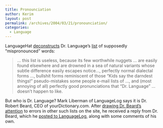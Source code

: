 ```yaml
---
title: Pronounciation
author: Kerim
layout: post
permalink: /archives/2004/03/21/pronounciation/
categories:
  - Language
---
```

LanguageHat <a href="http://www.languagehat.com/archives/001217.php" onclick="_gaq.push(['_trackEvent', 'outbound-article', 'http://www.languagehat.com/archives/001217.php', 'deconstructs']);" >deconstructs</a> Dr. Language&#8217;s <a href="http://www.yourdictionary.com/library/mispron.html" onclick="_gaq.push(['_trackEvent', 'outbound-article', 'http://www.yourdictionary.com/library/mispron.html', 'list']);" >list</a> of supposedly &#8220;mispronounced&#8221; words:

> &#8230; this list is useless, because its few worthwhile nuggets &#8230; are easily found elsewhere and are drowned in a sea of natural variants whose subtle difference easily escapes notice&#8230;, perfectly normal dialectal forms &#8230;, bullshit forms reminiscent of those &#8220;Kids say the darndest things!&#8221; pseudo-mistakes some people e-mail lists of &#8230;, and (most annoying of all) perfectly good pronunciations that &#8220;Dr. Language&#8221; &#8230; doesn&#8217;t happen to like.

But who is Dr. Language? Mark Liberman of LanguageLog says it is Dr. Robert Beard, CEO of yourDictionary.com. After <a href="http://itre.cis.upenn.edu/%7Emyl/languagelog/archives/000279.html" onclick="_gaq.push(['_trackEvent', 'outbound-article', 'http://itre.cis.upenn.edu/%7Emyl/languagelog/archives/000279.html', 'drawing Dr. Beard&#8217;s attention']);" >drawing Dr. Beard&#8217;s attention</a> to errors in other such lists on the site, he received a reply from Dr. Beard, which he <a href="http://itre.cis.upenn.edu/~myl/languagelog/archives/000287.html" onclick="_gaq.push(['_trackEvent', 'outbound-article', 'http://itre.cis.upenn.edu/~myl/languagelog/archives/000287.html', 'posted to LanguageLog']);" >posted to LanguageLog</a>, along with some comments of his own.


